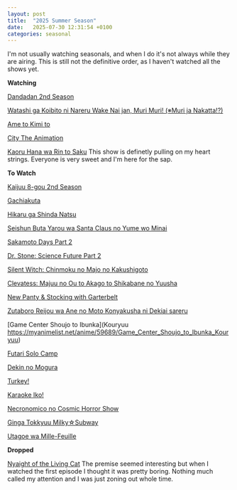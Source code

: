 ```yaml
---
layout: post
title:  "2025 Summer Season"
date:   2025-07-30 12:31:54 +0100
categories: seasonal
---
```

I'm not usually watching seasonals, and when I do it's not always while they are airing.
This is still not the definitive order, as I haven't watched all the shows yet.

**Watching**

[Dandadan 2nd Season](https://myanimelist.net/anime/60543/Dandadan_2nd_Season)

[Watashi ga Koibito ni Nareru Wake Nai jan, Muri Muri! (※Muri ja Nakatta!?)](https://myanimelist.net/anime/60326/Watashi_ga_Koibito_ni_Nareru_Wake_Nai_jan_Muri_Muri_%E2%80%BBMuri_ja_Nakatta)

[Ame to Kimi to](https://myanimelist.net/anime/59619/Ame_to_Kimi_to)

[City The Animation](https://myanimelist.net/anime/59898/City_The_Animation)

[Kaoru Hana wa Rin to Saku](https://myanimelist.net/anime/59845/Kaoru_Hana_wa_Rin_to_Saku)
This show is definetly pulling on my heart strings. Everyone is very sweet and I'm here for the sap.

**To Watch**

[Kaijuu 8-gou 2nd Season](https://myanimelist.net/anime/59177/Kaijuu_8-gou_2nd_Season)

[Gachiakuta](https://myanimelist.net/anime/59062/Gachiakuta)

[Hikaru ga Shinda Natsu](https://myanimelist.net/anime/58913/Hikaru_ga_Shinda_Natsu)

[Seishun Buta Yarou wa Santa Claus no Yume wo Minai](https://myanimelist.net/anime/57433/Seishun_Buta_Yarou_wa_Santa_Claus_no_Yume_wo_Minai)

[Sakamoto Days Part 2](https://myanimelist.net/anime/60285/Sakamoto_Days_Part_2)

[Dr. Stone: Science Future Part 2](https://myanimelist.net/anime/61322/Dr_Stone__Science_Future_Part_2)

[Silent Witch: Chinmoku no Majo no Kakushigoto](https://myanimelist.net/anime/59459/Silent_Witch__Chinmoku_no_Majo_no_Kakushigoto)

[Clevatess: Majuu no Ou to Akago to Shikabane no Yuusha](https://myanimelist.net/anime/59205/Clevatess__Majuu_no_Ou_to_Akago_to_Shikabane_no_Yuusha)

[New Panty & Stocking with Garterbelt](https://myanimelist.net/anime/52293/New_Panty___Stocking_with_Garterbelt)

[Zutaboro Reijou wa Ane no Moto Konyakusha ni Dekiai sareru](https://myanimelist.net/anime/59421/Zutaboro_Reijou_wa_Ane_no_Moto_Konyakusha_ni_Dekiai_sareru)

[Game Center Shoujo to Ibunka](Kouryuu https://myanimelist.net/anime/59689/Game_Center_Shoujo_to_Ibunka_Kouryuu)

[Futari Solo Camp](https://myanimelist.net/anime/60665/Futari_Solo_Camp)

[Dekin no Mogura](https://myanimelist.net/anime/60315/Dekin_no_Mogura)

[Turkey!](https://myanimelist.net/anime/54028/Turkey)

[Karaoke Iko!]( https://myanimelist.net/anime/60131/Karaoke_Iko)

[Necronomico no Cosmic Horror Show](https://myanimelist.net/anime/60505/Necronomico_no_Cosmic_Horror_Show)

[Ginga Tokkyuu Milky☆Subway](https://myanimelist.net/anime/61274/Ginga_Tokkyuu_Milky%E2%98%86Subway)

[Utagoe wa Mille-Feuille](https://myanimelist.net/anime/55689/Utagoe_wa_Mille-Feuille)


**Dropped**

[Nyaight of the Living Cat](https://myanimelist.net/anime/58197/Nyaight_of_the_Living_Cat)
The premise seemed interesting but when I watched the first episode I thought it was pretty boring. Nothing much called my attention and I was just zoning out whole time.



